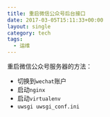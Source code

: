 ```yaml
---
title: 重启微信公众号后台接口
date: 2017-03-05T15:11:33+00:00
layout: single
category: tech
tags:
  - 运维
---
```

重启微信公众号服务器的方法：
- 切换到`wechat`账户
- 启动`nginx`
- 启动`virtualenv`
- `uwsgi uwsgi_conf.ini`
